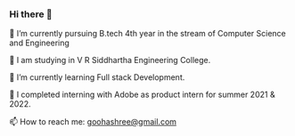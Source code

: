### Hi there 👋


🔭 I’m currently pursuing B.tech 4th year in the stream of Computer Science and Engineering 

:school: I am studying in V R Siddhartha Engineering College.

🌱 I’m currently learning Full stack Development.

:tada: I completed interning with Adobe as product intern for summer 2021 & 2022.

📫 How to reach me: goohashree@gmail.com
